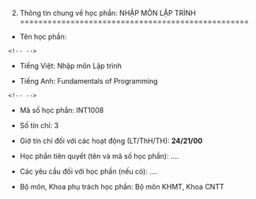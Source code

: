 2. Thông tin chung về học phần: NHẬP MÔN LẬP TRÌNH
==================================================

-   Tên học phần:

```{=html}
<!-- -->
```
-   Tiếng Việt: Nhập môn Lập trình

-   Tiếng Anh: Fundamentals of Programming

```{=html}
<!-- -->
```
-   Mã số học phần: INT1008

-   Số tín chỉ: 3

-   Giờ tín chỉ đối với các hoạt động (LT/ThH/TH): **24/21/00**

-   Học phần tiên quyết (tên và mã số học phần): \....

-   Các yêu cầu đối với học phần (nếu có): \....

-   Bộ môn, Khoa phụ trách học phần: Bộ môn KHMT, Khoa CNTT

